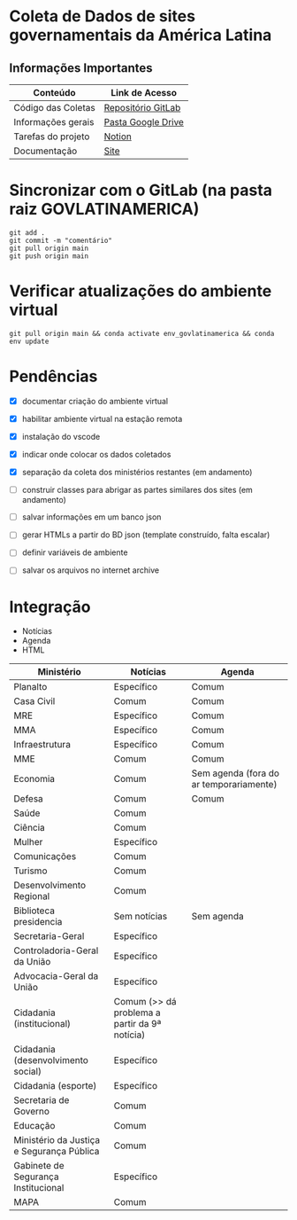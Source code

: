 # Coleta de Dados de sites governamentais da América Latina

## Informações Importantes

| Conteúdo           | Link de Acesso                                                                                     |
| ------------------ | -------------------------------------------------------------------------------------------------- |
| Código das Coletas | [Repositório GitLab](https://gitlab.com/unesp-labri/projeto/govlatinamerica)                       |
| Informações gerais | [Pasta Google Drive](https://drive.google.com/drive/u/1/folders/1_g01RcccLl2PpTupxQyCoXEJka30VXeG) |
| Tarefas do projeto | [Notion](https://www.notion.so/Projeto-GovLatinAmerica-9219a9b60ae24cb98a197f7bdab42209)           |
| Documentação       | [Site](https://apoio.labriunesp.org/docs/projetos/dados/gov-latin-america/intro/)                  |



# Sincronizar com o GitLab (na pasta raiz GOVLATINAMERICA)

```
git add .
git commit -m "comentário"
git pull origin main
git push origin main
```

# Verificar atualizações do ambiente virtual

```
git pull origin main && conda activate env_govlatinamerica && conda env update
```

# Pendências

- [x] documentar criação do ambiente virtual 
- [x] habilitar ambiente virtual na estação remota 
- [x] instalação do vscode 
- [x] indicar onde colocar os dados coletados 
- [x] separação da coleta dos ministérios restantes (em andamento)
- [ ] construir classes para abrigar as partes similares dos sites (em andamento)
- [ ] salvar informações em um banco json 
- [ ] gerar HTMLs a partir do BD json (template construído, falta escalar)
- [ ] definir variáveis de ambiente 
- [ ] salvar os arquivos no internet archive 


# Integração 

- Notícias
- Agenda
- HTML

|Ministério|Notícias|Agenda|
|----------|--------|------|
|Planalto  | Específico |  Comum    |
|Casa Civil| Comum | Comum |
|MRE| Específico | Comum |
|MMA| Específico | Comum |
|Infraestrutura| Específico | Comum |
|MME| Comum | Comum |
|Economia| Comum | Sem agenda (fora do ar temporariamente) |
|Defesa| Comum | Comum |
|Saúde| Comum | |
|Ciência| Comum | |
|Mulher| Específico | |
|Comunicações| Comum | |
|Turismo| Comum | |
|Desenvolvimento Regional| Comum | |
|Biblioteca presidencia| Sem notícias | Sem agenda |
|Secretaria-Geral| Específico | |
|Controladoria-Geral da União| Específico | |
|Advocacia-Geral da União| Específico | |
|Cidadania (institucional)| Comum (>> dá problema a partir da 9ª notícia) | |  
|Cidadania (desenvolvimento social)| Específico | |
|Cidadania (esporte)| Específico | |
|Secretaria de Governo| Comum | |
|Educação| Comum | |
|Ministério da Justiça e Segurança Pública| Comum | |
|Gabinete de Segurança Institucional| Específico | |
|MAPA| Comum | |

